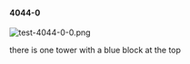#### 4044-0
![test-4044-0-0.png](https://github.com/lil-lab/nlvr/raw/master/nlvr/test/images/6/test-4044-0-0.png "test-4044-0-0.png")

there is one tower with a  blue block at the top